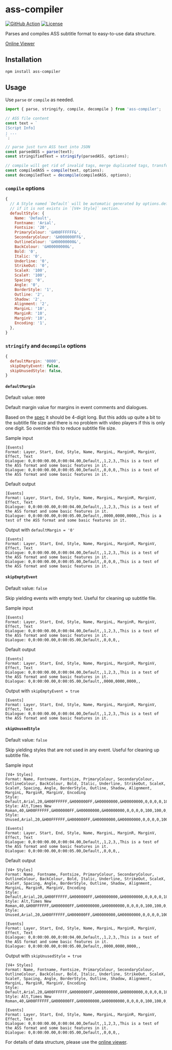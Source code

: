# ass-compiler

[![GitHub Action](https://github.com/widatama/ass-compiler/workflows/ci/badge.svg)](https://github.com/widatama/ass-compiler/actions)
[![License](https://badgen.net/npm/license/ass-compiler?icon=https://api.iconify.design/octicon:law.svg?color=white)](https://github.com/weizhenye/ass-compiler/blob/master/LICENSE)

Parses and compiles ASS subtitle format to easy-to-use data structure.

[Online Viewer](https://ass.js.org/ass-compiler/)

## Installation

```bash
npm install ass-compiler
```

## Usage

Use `parse` or `compile` as needed.

```js
import { parse, stringify, compile, decompile } from 'ass-compiler';

// ASS file content
const text = `
[Script Info]
; ...
`;

// parse just turn ASS text into JSON
const parsedASS = parse(text);
const stringifiedText = stringify(parsedASS, options);

// compile will get rid of invalid tags, merge duplicated tags, transform drawings, etc.
const compiledASS = compile(text, options);
const decompiledText = decompile(compiledASS, options);
```

### `compile` options

```js
{
  // A Style named `Default` will be automatic generated by options.defaultStyle
  // if it is not exists in `[V4+ Style]` section.
  defaultStyle: {
    Name: 'Default',
    Fontname: 'Arial',
    Fontsize: '20',
    PrimaryColour: '&H00FFFFFF&',
    SecondaryColour: '&H000000FF&',
    OutlineColour: '&H00000000&',
    BackColour: '&H00000000&',
    Bold: '0',
    Italic: '0',
    Underline: '0',
    StrikeOut: '0',
    ScaleX: '100',
    ScaleY: '100',
    Spacing: '0',
    Angle: '0',
    BorderStyle: '1',
    Outline: '2',
    Shadow: '2',
    Alignment: '2',
    MarginL: '10',
    MarginR: '10',
    MarginV: '10',
    Encoding: '1',
  },
}
```

### `stringify` and `decompile` options

```js
{
  defaultMargin: '0000',
  skipEmptyEvent: false,
  skipUnusedStyle: false,
}
```

#### `defaultMargin`

Default value: `0000`

Default margin value for margins in event comments and dialogues.

Based on the [spec](https://fileformats.fandom.com/wiki/SubStation_Alpha) it should be 4-digit long. But this adds up quite a bit to the subtitle file size and there is no problem with video players if this is only one digit. So override this to reduce subtitle file size.

Sample input
```
[Events]
Format: Layer, Start, End, Style, Name, MarginL, MarginR, MarginV, Effect, Text
Dialogue: 0,0:00:00.00,0:00:04.00,Default,,1,2,3,,This is a test of the ASS format and some basic features in it.
Dialogue: 0,0:00:00.00,0:00:05.00,Default,,0,0,0,,This is a test of the ASS format and some basic features in it.
```

Default output
```
[Events]
Format: Layer, Start, End, Style, Name, MarginL, MarginR, MarginV, Effect, Text
Dialogue: 0,0:00:00.00,0:00:04.00,Default,,1,2,3,,This is a test of the ASS format and some basic features in it.
Dialogue: 0,0:00:00.00,0:00:05.00,Default,,0000,0000,0000,,This is a test of the ASS format and some basic features in it.
```

Output with `defaultMargin = '0'`
```
[Events]
Format: Layer, Start, End, Style, Name, MarginL, MarginR, MarginV, Effect, Text
Dialogue: 0,0:00:00.00,0:00:04.00,Default,,1,2,3,,This is a test of the ASS format and some basic features in it.
Dialogue: 0,0:00:00.00,0:00:05.00,Default,,0,0,0,,This is a test of the ASS format and some basic features in it.
```

#### `skipEmptyEvent`

Default value: `false`

Skip yielding events with empty text. Useful for cleaning up subtitle file.

Sample input
```
[Events]
Format: Layer, Start, End, Style, Name, MarginL, MarginR, MarginV, Effect, Text
Dialogue: 0,0:00:00.00,0:00:04.00,Default,,1,2,3,,This is a test of the ASS format and some basic features in it.
Dialogue: 0,0:00:00.00,0:00:05.00,Default,,0,0,0,,
```

Default output
```
[Events]
Format: Layer, Start, End, Style, Name, MarginL, MarginR, MarginV, Effect, Text
Dialogue: 0,0:00:00.00,0:00:04.00,Default,,1,2,3,,This is a test of the ASS format and some basic features in it.
Dialogue: 0,0:00:00.00,0:00:05.00,Default,,0000,0000,0000,,
```

Output with `skipEmptyEvent = true`
```
[Events]
Format: Layer, Start, End, Style, Name, MarginL, MarginR, MarginV, Effect, Text
Dialogue: 0,0:00:00.00,0:00:04.00,Default,,1,2,3,,This is a test of the ASS format and some basic features in it.
```

#### `skipUnusedStyle`

Default value: `false`

Skip yielding styles that are not used in any event. Useful for cleaning up subtitle file.

Sample input
```
[V4+ Styles]
Format: Name, Fontname, Fontsize, PrimaryColour, SecondaryColour, OutlineColour, BackColour, Bold, Italic, Underline, StrikeOut, ScaleX, ScaleY, Spacing, Angle, BorderStyle, Outline, Shadow, Alignment, MarginL, MarginR, MarginV, Encoding
Style: Default,Arial,20,&H00FFFFFF,&H000000FF,&H00000000,&H00000000,0,0,0,0,100,100,0,0,1,2,2,2,10,10,10,0
Style: Alt,Times New Roman,40,&H00FFFFFF,&H000000FF,&H00000000,&H00000000,0,0,0,0,100,100,0,0,1,2,2,8,10,10,10,0
Style: Unused,Arial,20,&H00FFFFFF,&H000000FF,&H00000000,&H00000000,0,0,0,0,100,100,0,0,1,2,2,2,10,10,10,0

[Events]
Format: Layer, Start, End, Style, Name, MarginL, MarginR, MarginV, Effect, Text
Dialogue: 0,0:00:00.00,0:00:04.00,Default,,1,2,3,,This is a test of the ASS format and some basic features in it.
Dialogue: 0,0:00:00.00,0:00:05.00,Default,,0,0,0,,
```

Default output
```
[V4+ Styles]
Format: Name, Fontname, Fontsize, PrimaryColour, SecondaryColour, OutlineColour, BackColour, Bold, Italic, Underline, StrikeOut, ScaleX, ScaleY, Spacing, Angle, BorderStyle, Outline, Shadow, Alignment, MarginL, MarginR, MarginV, Encoding
Style: Default,Arial,20,&H00FFFFFF,&H000000FF,&H00000000,&H00000000,0,0,0,0,100,100,0,0,1,2,2,2,10,10,10,0
Style: Alt,Times New Roman,40,&H00FFFFFF,&H000000FF,&H00000000,&H00000000,0,0,0,0,100,100,0,0,1,2,2,8,10,10,10,0
Style: Unused,Arial,20,&H00FFFFFF,&H000000FF,&H00000000,&H00000000,0,0,0,0,100,100,0,0,1,2,2,2,10,10,10,0

[Events]
Format: Layer, Start, End, Style, Name, MarginL, MarginR, MarginV, Effect, Text
Dialogue: 0,0:00:00.00,0:00:04.00,Default,,1,2,3,,This is a test of the ASS format and some basic features in it.
Dialogue: 0,0:00:00.00,0:00:05.00,Default,,0000,0000,0000,,
```

Output with `skipUnusedStyle = true`
```
[V4+ Styles]
Format: Name, Fontname, Fontsize, PrimaryColour, SecondaryColour, OutlineColour, BackColour, Bold, Italic, Underline, StrikeOut, ScaleX, ScaleY, Spacing, Angle, BorderStyle, Outline, Shadow, Alignment, MarginL, MarginR, MarginV, Encoding
Style: Default,Arial,20,&H00FFFFFF,&H000000FF,&H00000000,&H00000000,0,0,0,0,100,100,0,0,1,2,2,2,10,10,10,0
Style: Alt,Times New Roman,40,&H00FFFFFF,&H000000FF,&H00000000,&H00000000,0,0,0,0,100,100,0,0,1,2,2,8,10,10,10,0

[Events]
Format: Layer, Start, End, Style, Name, MarginL, MarginR, MarginV, Effect, Text
Dialogue: 0,0:00:00.00,0:00:04.00,Default,,1,2,3,,This is a test of the ASS format and some basic features in it.
Dialogue: 0,0:00:00.00,0:00:05.00,Default,,0,0,0,,
```

For details of data structure, please use the [online viewer](https://ass.js.org/ass-compiler/).
